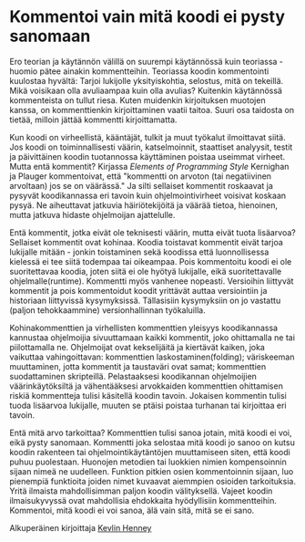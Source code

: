 # Kommentoi vain mitä koodi ei pysty sanomaan

Ero teorian ja käytännön välillä on suurempi käytännössä kuin teoriassa - huomio pätee ainakin kommentteihin. Teoriassa koodin kommentointi kuulostaa hyvältä: Tarjoi lukijolle yksityiskohtia, selostus, mitä on tekeillä. Mikä voisikaan olla avuliaampaa kuin olla avulias? Kuitenkin käytännössä kommenteista on tullut riesa. Kuten muidenkin kirjoituksen muotojen kanssa, on kommenttienkin kirjoittaminen vaatii taitoa. Suuri osa taidosta on tietää, milloin jättää kommentti kirjoittamatta.

Kun koodi on virheellistä, kääntäjät, tulkit ja muut työkalut ilmoittavat siitä. Jos koodi on toiminnallisesti väärin, katselmoinnit, staattiset analyysit, testit ja päivittäinen koodin tuotannossa käyttäminen poistaa useimmat virheet. Mutta entä kommentit? Kirjassa *Elements of Programming Style* Kernighan ja Plauger kommentoivat, että "kommentti on arvoton (tai negatiivinen arvoltaan) jos se on väärässä." Ja silti sellaiset kommentit roskaavat ja pysyvät koodikannassa eri tavoin kuin ohjelmointivirheet voisivat koskaan pysyä. Ne aiheuttavat jatkuvia häiriötekijöitä ja väärää tietoa, hienoinen, mutta jatkuva hidaste ohjelmoijan ajattelulle.

Entä kommentit, jotka eivät ole teknisesti väärin, mutta eivät tuota lisäarvoa? Sellaiset kommentit ovat kohinaa. Koodia toistavat kommentit eivät tarjoa lukijalle mitään - jonkin toistaminen sekä koodissa että luonnollisessa kielessä ei tee siitä todempaa tai oikeampaa. Pois kommentoitu koodi ei ole suoritettavaa koodia, joten siitä ei ole hyötyä lukijalle, eikä suoritettavalle ohjelmalle(runtime). Kommentti myös vanhenee nopeasti. Versioihin liittyvät kommentit ja pois kommentoidut koodit yrittävät auttaa versiointiin ja historiaan liittyvissä kysymyksissä. Tällasisiin kysymyksiin on jo vastattu (paljon tehokkaammine) versionhallinnan työkaluilla.

Kohinakommenttien ja virhellisten kommenttien yleisyys koodikannassa kannustaa ohjelmoijia sivuuttamaan kaikki kommentit, joko ohittamalla ne tai piilottamalla ne. Ohjelmoijat ovat kekselijäitä ja kiertävät kaiken, joka vaikuttaa vahingoittavan: kommenttien laskostaminen(folding); väriskeeman muuttaminen, jotta kommentit ja taustaväri ovat samat; kommenttien suodattaminen skripteillä. Pelastaaksesi koodikannan ohjelmoijien väärinkäytöksiltä ja vähentääksesi arvokkaiden kommenttien ohittamisen riskiä kommentteja tulisi käsitellä koodin tavoin. Jokaisen kommentin tulisi tuoda lisäarvoa lukijalle, muuten se ptäisi poistaa turhanan tai kirjoittaa eri tavoin.

Entä mitä arvo tarkoittaa? Kommenttien tulisi sanoa jotain, mitä koodi ei voi, eikä pysty sanomaan. Kommentti joka selostaa mitä koodi jo sanoo on kutsu koodin rakenteen tai ohjelmointikäytäntöjen muuttamiseen siten, että koodi puhuu puolestaan. Huonojen metodien tai luokkien nimien kompensoinnin sijaan nimeä ne uudelleen. Funktion pitkien osien kommentoinnin sijaan, luo pienempiä funktioita joiden nimet kuvaavat aiemmpien osioiden tarkoituksia. Yritä ilmaista mahdollisimman paljon koodin välityksellä. Vajeet koodin ilmaisukyvyssä ovat mahdollisia ehdokkaita hyödyllisiin kommentteihin. Kommentoi, mitä koodi ei voi sanoa, älä vain sitä, mitä se ei sano.

Alkuperäinen kirjoittaja [Kevlin Henney](http://programmer.97things.oreilly.com/wiki/index.php/Kevlin_Henney)